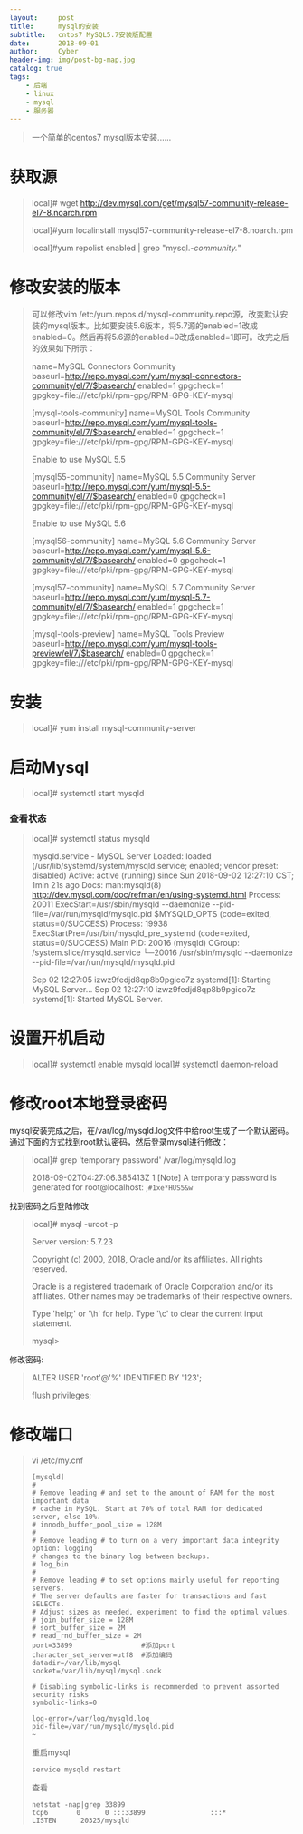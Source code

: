 ```yaml
---
layout:     post
title:      mysql的安装
subtitle:   cntos7 MySQL5.7安装版配置
date:       2018-09-01
author:     Cyber
header-img: img/post-bg-map.jpg
catalog: true
tags:
    - 后端
    - linux
    - mysql
    - 服务器
---
```






> 一个简单的centos7 mysql版本安装......



# 获取源

> local]# wget http://dev.mysql.com/get/mysql57-community-release-el7-8.noarch.rpm
>
> local]#yum localinstall mysql57-community-release-el7-8.noarch.rpm
>
> local]#yum repolist enabled | grep "mysql.*-community.*"



#  修改安装的版本

>
>
> 可以修改vim /etc/yum.repos.d/mysql-community.repo源，改变默认安装的mysql版本。比如要安装5.6版本，将5.7源的enabled=1改成enabled=0。然后再将5.6源的enabled=0改成enabled=1即可。改完之后的效果如下所示：
>
> name=MySQL Connectors Community
> baseurl=http://repo.mysql.com/yum/mysql-connectors-community/el/7/$basearch/
> enabled=1
> gpgcheck=1
> gpgkey=file:///etc/pki/rpm-gpg/RPM-GPG-KEY-mysql
>
> [mysql-tools-community]
> name=MySQL Tools Community
> baseurl=http://repo.mysql.com/yum/mysql-tools-community/el/7/$basearch/
> enabled=1
> gpgcheck=1
> gpgkey=file:///etc/pki/rpm-gpg/RPM-GPG-KEY-mysql
>
> Enable to use MySQL 5.5
>
> [mysql55-community]
> name=MySQL 5.5 Community Server
> baseurl=http://repo.mysql.com/yum/mysql-5.5-community/el/7/$basearch/
> enabled=0
> gpgcheck=1
> gpgkey=file:///etc/pki/rpm-gpg/RPM-GPG-KEY-mysql
>
> Enable to use MySQL 5.6
>
> [mysql56-community]
> name=MySQL 5.6 Community Server
> baseurl=http://repo.mysql.com/yum/mysql-5.6-community/el/7/$basearch/
> enabled=0
> gpgcheck=1
> gpgkey=file:///etc/pki/rpm-gpg/RPM-GPG-KEY-mysql
>
> [mysql57-community]
> name=MySQL 5.7 Community Server
> baseurl=http://repo.mysql.com/yum/mysql-5.7-community/el/7/$basearch/
> enabled=1
> gpgcheck=1
> gpgkey=file:///etc/pki/rpm-gpg/RPM-GPG-KEY-mysql
>
> [mysql-tools-preview]
> name=MySQL Tools Preview
> baseurl=http://repo.mysql.com/yum/mysql-tools-preview/el/7/$basearch/
> enabled=0
> gpgcheck=1
> gpgkey=file:///etc/pki/rpm-gpg/RPM-GPG-KEY-mysql
>
>

# 安装

>  local]# yum install mysql-community-server





# 启动Mysql

>  local]# systemctl start mysqld

### 查看状态

> local]# systemctl status mysqld
>
> mysqld.service - MySQL Server
>   Loaded: loaded (/usr/lib/systemd/system/mysqld.service; enabled; vendor preset: disabled)
>   Active: active (running) since Sun 2018-09-02 12:27:10 CST; 1min 21s ago
>     Docs: man:mysqld(8)
>           http://dev.mysql.com/doc/refman/en/using-systemd.html
>  Process: 20011 ExecStart=/usr/sbin/mysqld --daemonize --pid-file=/var/run/mysqld/mysqld.pid $MYSQLD_OPTS (code=exited, status=0/SUCCESS)
>  Process: 19938 ExecStartPre=/usr/bin/mysqld_pre_systemd (code=exited, status=0/SUCCESS)
> Main PID: 20016 (mysqld)
>   CGroup: /system.slice/mysqld.service
>           └─20016 /usr/sbin/mysqld --daemonize --pid-file=/var/run/mysqld/mysqld.pid
>
>Sep 02 12:27:05 izwz9fedjd8qp8b9pgico7z systemd[1]: Starting MySQL Server...
>Sep 02 12:27:10 izwz9fedjd8qp8b9pgico7z systemd[1]: Started MySQL Server.
>
>



# 设置开机启动

>  local]#  systemctl enable mysqld
>  local]#  systemctl daemon-reload



# 修改root本地登录密码

mysql安装完成之后，在/var/log/mysqld.log文件中给root生成了一个默认密码。通过下面的方式找到root默认密码，然后登录mysql进行修改：

>local]#  grep 'temporary password' /var/log/mysqld.log
>
>2018-09-02T04:27:06.385413Z 1 [Note] A temporary password is generated for root@localhost: ,`#1xe*HUS5&w`
>
>

找到密码之后登陆修改

> local]# mysql -uroot -p
>
> Server version: 5.7.23
>
> Copyright (c) 2000, 2018, Oracle and/or its affiliates. All rights reserved.
>
> Oracle is a registered trademark of Oracle Corporation and/or its
> affiliates. Other names may be trademarks of their respective
> owners.
>
> Type 'help;' or '\h' for help. Type '\c' to clear the current input statement.
>
> mysql> 

修改密码:

> ALTER USER 'root'@'%' IDENTIFIED BY '123';
>
> flush privileges;



# 修改端口

> vi   /etc/my.cnf
>
>```
>[mysqld]
>#
># Remove leading # and set to the amount of RAM for the most important data
># cache in MySQL. Start at 70% of total RAM for dedicated server, else 10%.
># innodb_buffer_pool_size = 128M
>#
># Remove leading # to turn on a very important data integrity option: logging
># changes to the binary log between backups.
># log_bin
>#
># Remove leading # to set options mainly useful for reporting servers.
># The server defaults are faster for transactions and fast SELECTs.
># Adjust sizes as needed, experiment to find the optimal values.
># join_buffer_size = 128M
># sort_buffer_size = 2M
># read_rnd_buffer_size = 2M
>port=33899                 #添加port
>character_set_server=utf8  #添加编码
>datadir=/var/lib/mysql
>socket=/var/lib/mysql/mysql.sock
>
># Disabling symbolic-links is recommended to prevent assorted security risks
>symbolic-links=0
>
>log-error=/var/log/mysqld.log
>pid-file=/var/run/mysqld/mysqld.pid
>~                                       
>```
>
>重启mysql
>
>```
>service mysqld restart
>```
>
>查看
>
>```
>netstat -nap|grep 33899
>tcp6       0      0 :::33899                :::*                    LISTEN      20325/mysqld 
>```
>
>